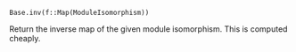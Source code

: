 ```
Base.inv(f::Map(ModuleIsomorphism))
```

Return the inverse map of the given module isomorphism. This is computed cheaply.
